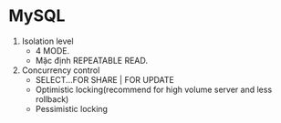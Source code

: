 # MySQL
1. Isolation level
    - 4 MODE.
    - Mặc định REPEATABLE READ.
2. Concurrency control
    - SELECT...FOR SHARE | FOR UPDATE
    - Optimistic locking(recommend for high volume server and less rollback)
    - Pessimistic locking
